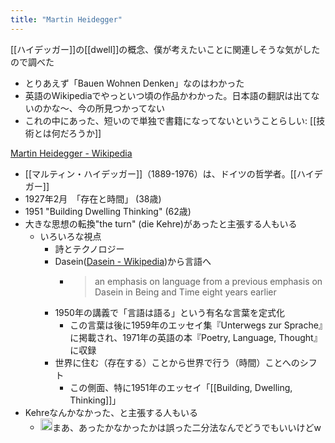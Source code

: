 ```yaml
---
title: "Martin Heidegger"
---
```


[[ハイデッガー]]の[[dwell]]の概念、僕が考えたいことに関連しそうな気がしたので調べた
- とりあえず「Bauen Wohnen Denken」なのはわかった
- 英語のWikipediaでやっといつ頃の作品かわかった。日本語の翻訳は出てないのかな〜、今の所見つかってない
- これの中にあった、短いので単独で書籍になってないということらしい: [[技術とは何だろうか]]

[Martin Heidegger - Wikipedia](https://en.wikipedia.org/wiki/Martin_Heidegger)
- [[マルティン・ハイデッガー]]（1889-1976）は、ドイツの哲学者。[[ハイデガー]]
- 1927年2月　「存在と時間」 (38歳)
- 1951 "Building Dwelling Thinking" (62歳)
- 大きな思想の転換"the turn" (die Kehre)があったと主張する人もいる
    - いろいろな視点
        - 詩とテクノロジー
        - Dasein([Dasein - Wikipedia](https://en.wikipedia.org/wiki/Dasein))から言語へ
            - > an emphasis on language from a previous emphasis on Dasein in Being and Time eight years earlier
        - 1950年の講義で「言語は語る」という有名な言葉を定式化
            - この言葉は後に1959年のエッセイ集『Unterwegs zur Sprache』に掲載され、1971年の英語の本『Poetry, Language, Thought』に収録
        - 世界に住む（存在する）ことから世界で行う（時間）ことへのシフト
            - この側面、特に1951年のエッセイ「[[Building, Dwelling, Thinking]]」
- Kehreなんかなかった、と主張する人もいる
    - <img src='https://scrapbox.io/api/pages/nishio/nishio/icon' alt='nishio.icon' height="19.5"/>まあ、あったかなかったかは誤った二分法なんでどうでもいいけどw
